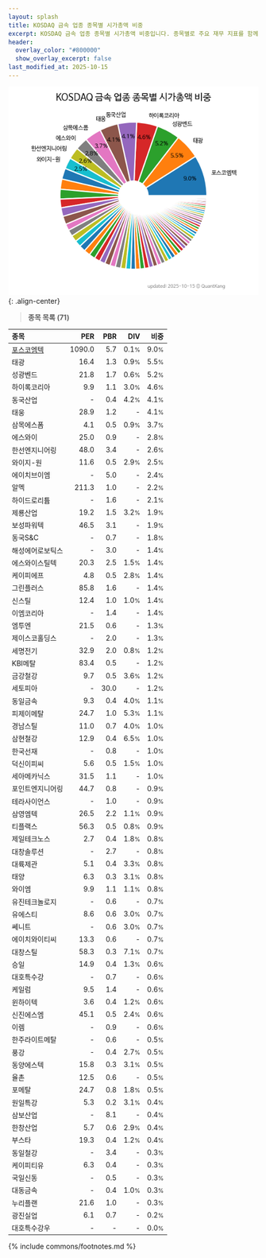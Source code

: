 ```yaml
---
layout: splash
title: KOSDAQ 금속 업종 종목별 시가총액 비중
excerpt: KOSDAQ 금속 업종 종목별 시가총액 비중입니다. 종목별로 주요 재무 지표를 함께 표시합니다.
header:
  overlay_color: "#800000"
  show_overlay_excerpt: false
last_modified_at: 2025-10-15
---
```



![KOSDAQ 금속 업종 종목별 시가총액 비중](/stats/sector/images/kosdaq_업종_금속_종목.png){: .align-center}


> **종목 목록 (71)**<a id="list"></a>

| **종목** | **PER** | **PBR** | **DIV** | **비중** |
| :------- | ------: | ------: | ------: | -------: |
| [포스코엠텍](/009520/) | 1090.0 | 5.7 | 0.1<small>%</small> | 9.0<small>%</small> |
| 태광 | 16.4 | 1.3 | 0.9<small>%</small> | 5.5<small>%</small> |
| 성광벤드 | 21.8 | 1.7 | 0.6<small>%</small> | 5.2<small>%</small> |
| 하이록코리아 | 9.9 | 1.1 | 3.0<small>%</small> | 4.6<small>%</small> |
| 동국산업 | - | 0.4 | 4.2<small>%</small> | 4.1<small>%</small> |
| 태웅 | 28.9 | 1.2 | - | 4.1<small>%</small> |
| 삼목에스폼 | 4.1 | 0.5 | 0.9<small>%</small> | 3.7<small>%</small> |
| 에스와이 | 25.0 | 0.9 | - | 2.8<small>%</small> |
| 한선엔지니어링 | 48.0 | 3.4 | - | 2.6<small>%</small> |
| 와이지-원 | 11.6 | 0.5 | 2.9<small>%</small> | 2.5<small>%</small> |
| 에이치브이엠 | - | 5.0 | - | 2.4<small>%</small> |
| 알멕 | 211.3 | 1.0 | - | 2.2<small>%</small> |
| 하이드로리튬 | - | 1.6 | - | 2.1<small>%</small> |
| 제룡산업 | 19.2 | 1.5 | 3.2<small>%</small> | 1.9<small>%</small> |
| 보성파워텍 | 46.5 | 3.1 | - | 1.9<small>%</small> |
| 동국S&C | - | 0.7 | - | 1.8<small>%</small> |
| 해성에어로보틱스 | - | 3.0 | - | 1.4<small>%</small> |
| 에스와이스틸텍 | 20.3 | 2.5 | 1.5<small>%</small> | 1.4<small>%</small> |
| 케이피에프 | 4.8 | 0.5 | 2.8<small>%</small> | 1.4<small>%</small> |
| 그린플러스 | 85.8 | 1.6 | - | 1.4<small>%</small> |
| 신스틸 | 12.4 | 1.0 | 1.0<small>%</small> | 1.4<small>%</small> |
| 이엠코리아 | - | 1.4 | - | 1.4<small>%</small> |
| 엠투엔 | 21.5 | 0.6 | - | 1.3<small>%</small> |
| 제이스코홀딩스 | - | 2.0 | - | 1.3<small>%</small> |
| 세명전기 | 32.9 | 2.0 | 0.8<small>%</small> | 1.2<small>%</small> |
| KBI메탈 | 83.4 | 0.5 | - | 1.2<small>%</small> |
| 금강철강 | 9.7 | 0.5 | 3.6<small>%</small> | 1.2<small>%</small> |
| 세토피아 | - | 30.0 | - | 1.2<small>%</small> |
| 동일금속 | 9.3 | 0.4 | 4.0<small>%</small> | 1.1<small>%</small> |
| 피제이메탈 | 24.7 | 1.0 | 5.3<small>%</small> | 1.1<small>%</small> |
| 경남스틸 | 11.0 | 0.7 | 4.0<small>%</small> | 1.0<small>%</small> |
| 삼현철강 | 12.9 | 0.4 | 6.5<small>%</small> | 1.0<small>%</small> |
| 한국선재 | - | 0.8 | - | 1.0<small>%</small> |
| 덕신이피씨 | 5.6 | 0.5 | 1.5<small>%</small> | 1.0<small>%</small> |
| 세아메카닉스 | 31.5 | 1.1 | - | 1.0<small>%</small> |
| 포인트엔지니어링 | 44.7 | 0.8 | - | 0.9<small>%</small> |
| 테라사이언스 | - | 1.0 | - | 0.9<small>%</small> |
| 삼영엠텍 | 26.5 | 2.2 | 1.1<small>%</small> | 0.9<small>%</small> |
| 티플랙스 | 56.3 | 0.5 | 0.8<small>%</small> | 0.9<small>%</small> |
| 제일테크노스 | 2.7 | 0.4 | 1.8<small>%</small> | 0.8<small>%</small> |
| 대창솔루션 | - | 2.7 | - | 0.8<small>%</small> |
| 대륙제관 | 5.1 | 0.4 | 3.3<small>%</small> | 0.8<small>%</small> |
| 태양 | 6.3 | 0.3 | 3.1<small>%</small> | 0.8<small>%</small> |
| 와이엠 | 9.9 | 1.1 | 1.1<small>%</small> | 0.8<small>%</small> |
| 유진테크놀로지 | - | 0.6 | - | 0.7<small>%</small> |
| 유에스티 | 8.6 | 0.6 | 3.0<small>%</small> | 0.7<small>%</small> |
| 쎄니트 | - | 0.6 | 3.0<small>%</small> | 0.7<small>%</small> |
| 에이치와이티씨 | 13.3 | 0.6 | - | 0.7<small>%</small> |
| 대창스틸 | 58.3 | 0.3 | 7.1<small>%</small> | 0.7<small>%</small> |
| 승일 | 14.9 | 0.4 | 1.3<small>%</small> | 0.6<small>%</small> |
| 대호특수강 | - | 0.7 | - | 0.6<small>%</small> |
| 케일럼 | 9.5 | 1.4 | - | 0.6<small>%</small> |
| 윈하이텍 | 3.6 | 0.4 | 1.2<small>%</small> | 0.6<small>%</small> |
| 신진에스엠 | 45.1 | 0.5 | 2.4<small>%</small> | 0.6<small>%</small> |
| 이렘 | - | 0.9 | - | 0.6<small>%</small> |
| 한주라이트메탈 | - | 0.6 | - | 0.5<small>%</small> |
| 풍강 | - | 0.4 | 2.7<small>%</small> | 0.5<small>%</small> |
| 동양에스텍 | 15.8 | 0.3 | 3.1<small>%</small> | 0.5<small>%</small> |
| 율촌 | 12.5 | 0.6 | - | 0.5<small>%</small> |
| 포메탈 | 24.7 | 0.8 | 1.8<small>%</small> | 0.5<small>%</small> |
| 원일특강 | 5.3 | 0.2 | 3.1<small>%</small> | 0.4<small>%</small> |
| 삼보산업 | - | 8.1 | - | 0.4<small>%</small> |
| 한창산업 | 5.7 | 0.6 | 2.9<small>%</small> | 0.4<small>%</small> |
| 부스타 | 19.3 | 0.4 | 1.2<small>%</small> | 0.4<small>%</small> |
| 동일철강 | - | 3.4 | - | 0.3<small>%</small> |
| 케이피티유 | 6.3 | 0.4 | - | 0.3<small>%</small> |
| 국일신동 | - | 0.5 | - | 0.3<small>%</small> |
| 대동금속 | - | 0.4 | 1.0<small>%</small> | 0.3<small>%</small> |
| 누리플랜 | 21.6 | 1.0 | - | 0.3<small>%</small> |
| 광진실업 | 6.1 | 0.7 | - | 0.2<small>%</small> |
| 대호특수강우 | - | - | - | 0.0<small>%</small> |

{% include commons/footnotes.md %}